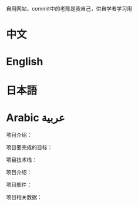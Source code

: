 自用网站，commit中的老陈是我自己，供自学者学习用
# 中文
# English
# 日本語
# Arabic عربية‎

项目介绍：

项目要完成的目标：


项目技术栈：

项目介绍：

项目部件：

项目相关数据：


